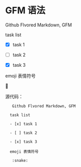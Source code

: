 # GFM 语法

Github Flvored Markdown, GFM

task list

- [x] task 1

- [ ] task 2

- [x] task 3

emoji 表情符号

 :snake:

源代码：

       Github Flvored Markdown, GFM

      task list

      - [x] task 1

      - [ ] task 2

      - [x] task 3

      emoji 表情符号

       :snake:
